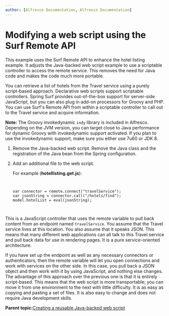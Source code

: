 ```yaml
---
author: [Alfresco Documentation, Alfresco Documentation]
---
```


# Modifying a web script using the Surf Remote API

This example uses the Surf Remote API to enhance the hotel listing example. It adjusts the Java-backed web script example to use a scriptable controller to access the remote service. This removes the need for Java code and makes the code much more portable.

You can retrieve a list of hotels from the Travel service using a purely script-based approach. Declarative web scripts support scriptable controllers. Spring Surf provides out-of-the-box support for server-side JavaScript, but you can also plug in add-on processors for Groovy and PHP. You can use Surf's Remote API from within a scriptable controller to call out to the Travel service and acquire information.

**Note:** The Groovy invokedynamic `indy` library is included in Alfresco. Depending on the JVM version, you can target close to Java performance for dynamic Groovy with invokedynamic support activated. If you plan to use the invokedynamic support, make sure you either use 7u60 or JDK 8.

1.  Remove the Java-backed web script. Remove the Java class and the registration of the Java bean from the Spring configuration.

2.  Add an additional file to the web script.

    For example \(**hotellisting.get.js**\):

    ```
    
    
    var connector = remote.connect("travelService");
    var jsonString = connector.call("/hotels/find");
    model.hotelList = eval(jsonString);
    
                        
    ```


This is a JavaScript controller that uses the remote variable to pull back content from an endpoint named `travelService`. You assume that the Travel service lives at this location. You also assume that it speaks JSON. This means that many different web applications can all talk to this Travel service and pull back data for use in rendering pages. It is a pure service-oriented architecture.

If you have set up the endpoint as well as any necessary connectors or authenticators, then the remote variable will let you open connections and work with services on the other side. In this case, you pull back a JSON object and then work with it by using JavaScript, and nothing else changes. The advantage of this approach over the previous one is that it is entirely script-based. This means that the web script is more transportable; you can move it from one environment to the next with little difficulty. It is as easy as copying and pasting a set of files. It is also easy to change and does not require Java development skills.

**Parent topic:**[Creating a reusable Java-backed web script](../tasks/surf-java-ws-ex.md)

